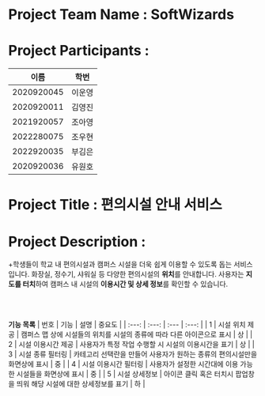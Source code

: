 # Project Team Name : SoftWizards


# Project Participants :

| 이름 | 학번 |
| --- | --- |
| 2020920045 | 이운영 |
| 2020920011 | 김영진 |
| 2021920057 | 조아영 |
| 2022280075 | 조우현 | 
| 2022920035 | 부김은 |
| 2020920036 | 유원호 |


# Project Title : 편의시설 안내 서비스


# Project Description : 

+학생들이 학교 내 편의시설과 캠퍼스 시설을 더욱 쉽게 이용할 수 있도록 돕는 서비스입니다. 화장실, 정수기, 샤워실 등 다양한 편의시설의 **위치**를 안내합니다. 사용자는 **지도를 터치**하여 캠퍼스 내 시설의 **이용시간 및 상세 정보**를 확인할 수 있습니다.

<br><br>

**기능 목록**
| 번호 | 기능 | 설명 | 중요도 |
| :---: | :---: | :--- | :---: |
| 1 | 시설 위치 제공 | 캠퍼스 맵 상에 시설들의 위치를 시설의 종류에 따라 다른 아이콘으로 표시 | 상 |
| 2 | 시설 이용시간 제공 | 사용자가 특정 작업 수행할 시 시설의 이용시간을 표기 | 상 |
| 3 | 시설 종류 필터링 | 카테고리 선택란을 만들어 사용자가 원하는 종류의 편의시설만을 화면상에 표시 | 중 |
| 4 | 시설 이용시간 필터링 | 사용자가 설정한 시간대에 이용 가능한 시설들을 화면상에 표시 | 중 |
| 5 | 시설 상세정보 | 아이콘 클릭 혹은 터치시 팝업창을 띄워 해당 시설에 대한 상세정보를 표기 | 하 |
